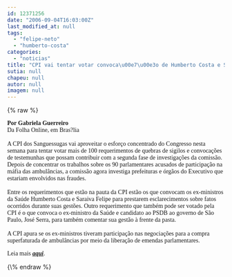 ```yaml
---
id: 12371256
date: "2006-09-04T16:03:00Z"
last_modified_at: null
tags:
  - "felipe-neto"
  - "humberto-costa"
categories:
  - "noticias"
title: "CPI vai tentar votar convoca\u00e7\u00e3o de Humberto Costa e Saraiva Felipe"
sutia: null
chapeu: null
autor: null
imagem: null
---
```

{\% raw %}
<p><P><B><FONT face=Verdana>Por Gabriela Guerreiro<BR></FONT></B><FONT face=Verdana>Da Folha Online, em Bras?lia<BR><BR>A CPI dos Sanguessugas vai aproveitar o esforço concentrado do Congresso nesta semana para tentar votar mais de 100 requerimentos de quebras de sigilos e convocações de testemunhas que possam contribuir com a segunda fase de investigações da comissão. Depois de concentrar os trabalhos sobre os 90 parlamentares acusados de participação na máfia das ambulâncias, a comissão agora investiga prefeituras e órgãos do Executivo que estariam envolvidos nas fraudes.<BR><BR>Entre os requerimentos que estão na pauta da CPI estão os que convocam os ex-ministros da Saúde Humberto Costa e Saraiva Felipe para prestarem esclarecimentos sobre fatos ocorridos durante suas gestões. Outro requerimento que também pode ser votado pela CPI é o que convoca o ex-ministro da Saúde e candidato ao PSDB ao governo de São Paulo, José Serra, para também comentar sua gestão à frente da pasta.<BR><BR>A CPI apura se os ex-ministros tiveram participação nas negociações para a compra superfaturada de ambulâncias por meio da liberação de emendas parlamentares.</FONT></P></p>
<p><P><FONT face=Verdana>Leia mais <STRONG><EM><U><A href=\"https://www1.folha.uol.com.br/folha/brasil/ult96u82492.shtml\" target=_blank>aqui</A></U></EM></STRONG>.</FONT></P> </p>
{\% endraw %}
